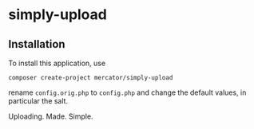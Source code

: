 # simply-upload
## Installation
To install this application, use
```?
composer create-project mercator/simply-upload
```
rename ``config.orig.php`` to ``config.php`` and change the default values, in particular the salt.

Uploading. Made. Simple.
